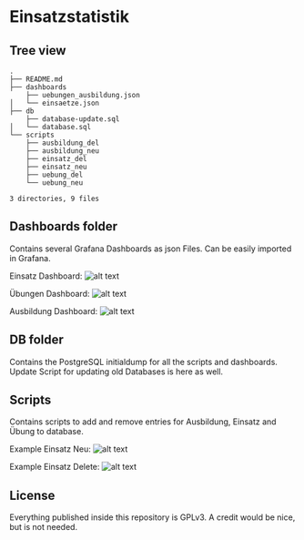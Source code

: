 # Einsatzstatistik

## Tree view
```
.
├── README.md
├── dashboards
    ├── uebungen_ausbildung.json
│   └── einsaetze.json
├── db
    ├── database-update.sql
│   └── database.sql
└── scripts
    ├── ausbildung_del
    ├── ausbildung_neu
    ├── einsatz_del
    ├── einsatz_neu
    ├── uebung_del
    └── uebung_neu

3 directories, 9 files
```

## Dashboards folder
Contains several Grafana Dashboards as json Files. Can be easily imported in Grafana.

Einsatz Dashboard:
![alt text](https://gitlab.com/wurzelserver/einsatzstatistik/-/raw/master/screenshots/alle-einsaetze.png?inline=false)

Übungen Dashboard:
![alt text](https://gitlab.com/wurzelserver/einsatzstatistik/-/raw/master/screenshots/uebungen.png?inline=false)

Ausbildung Dashboard:
![alt text](https://gitlab.com/wurzelserver/einsatzstatistik/-/raw/master/screenshots/ausbildungen.png?inline=false)

## DB folder
Contains the PostgreSQL initialdump for all the scripts and dashboards.
Update Script for updating old Databases is here as well.

## Scripts
Contains scripts to add and remove entries for Ausbildung, Einsatz and Übung to database.

Example Einsatz Neu:
![alt text](https://gitlab.com/wurzelserver/einsatzstatistik/-/raw/master/screenshots/einsatz_neu.gif?inline=false)

Example Einsatz Delete:
![alt text](https://gitlab.com/wurzelserver/einsatzstatistik/-/raw/master/screenshots/einsatz_del.gif?inline=false)

## License
Everything published inside this repository is GPLv3. A credit would be nice, but is not needed.
